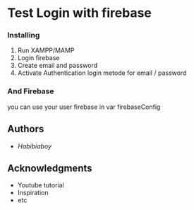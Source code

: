 # Test Login with firebase




### Installing

1. Run XAMPP/MAMP
2. Login firebase
3. Create email and password
4. Activate Authentication login metode for email / password



### And Firebase

you can use your user firebase in var firebaseConfig


## Authors

* *Habibiaboy* 


## Acknowledgments

* Youtube tutorial
* Inspiration
* etc

